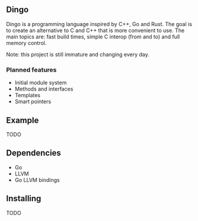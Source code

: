 ## Dingo

Dingo is a programming language inspired by C++, Go and Rust. The goal is to create an alternative to C and C++ that is more convenient to use. The main topics are: fast build times, simple C interop (from and to) and full memory control.

Note: this project is still immature and changing every day.

### Planned features

* Initial module system
* Methods and interfaces
* Templates
* Smart pointers

## Example

TODO

## Dependencies
* Go 
* LLVM 
* Go LLVM bindings

## Installing

TODO
